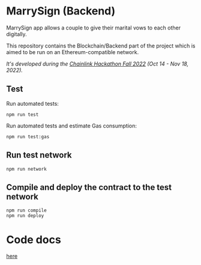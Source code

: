 # MarrySign (Backend) 
MarrySign app allows a couple to give their marital vows to each other digitally.

This repository contains the Blockchain/Backend part of the project which is aimed to be run on an Ethereum-compatible network.

_It's developed during the [Chainlink Hackathon Fall 2022](https://hack.chain.link/) (Oct 14 - Nov 18, 2022)._

## Test

Run automated tests:

```shell
npm run test
```

Run automated tests and estimate Gas consumption:

```shell
npm run test:gas
```

## Run test network

```shell
npm run network
```

## Compile and deploy the contract to the test network

```shell
npm run compile
npm run deploy
```

# Code docs

[here](https://github.com/kkomelin/marrysign/blob/main/docs/index.md)
